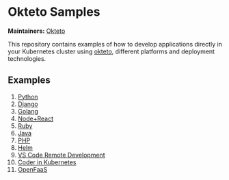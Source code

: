 # Okteto Samples

**Maintainers:** [Okteto](https://github.com/okteto)

This repository contains examples of how to develop applications directly in your Kubernetes cluster using [okteto](https://okteto.com), different platforms and deployment technologies.  

## Examples

1. [Python](python/README.md)
1. [Django](django/README.md)
1. [Golang](golang/README.md)
1. [Node+React](node/README.md)
1. [Ruby](ruby/README.md)
1. [Java](java/README.md)
1. [PHP](php/README.md)
1. [Helm](helm/README.md)
1. [VS Code Remote Development](vscode/README.md)
1. [Coder in Kubernetes](coder/README.md)
1. [OpenFaaS](https://medium.com/okteto/how-to-develop-a-serverless-app-with-openfaas-and-okteto-d85435f0eca1)
